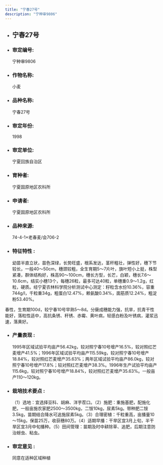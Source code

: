 ```yaml
---
title: "宁春27号"
description: "宁种审9806"
---
```

* ## 宁春27号
* ###  审定编号:  
   宁种审9806

*  ### 作物名称:  
   小麦

*   ###  品种名称: 
    宁春27号

*   ### 审定年份: 
    1998

*   ### 审定单位:  
    宁夏回族自治区

*   ### 育种者:  
    宁夏固原地区农科所

*   ### 申请者:  
    宁夏固原地区农科所

*   ### 品种来源:  
    74-4-1×老春麦/会706-2

*   ### 特征特性 : 
    幼苗半直立状，苗色深绿，长势旺盛，根系发达，茎秆粗壮，弹性好，穗下节较长，一般40～50cm，穗颈较粗，全生育期5～7片叶，旗叶短小上挺，株型紧凑，群体结构好，株高90～100cm，穗长方型，长芒，白颖，穗长7.6～10.6cm，结实小穗13个，每穗26粒，最多可达40粒，单穗重0.9～1.2g，红粒，硬质。经宁夏农林科学院分析测试中心测定：籽粒含水份10.36%，容重744g/l，千粒重34g，粗蛋白12.47%，赖氨酸0.34%，面筋质12.24%，粗淀粉53.40%。
春性，生育期100d，较宁春10号早熟5～8d。分蘖成穗能力强，抗旱，抗青干性能好，落粒性适中，高抗条锈、秆锈、赤霉、黄叶病，轻感白粉及叶锈病，灌浆迅速，落黄好。


*   ### 产量表现 : 
      1995年区域试验平均亩产56.42kg，较对照宁春10号增产16.5%，较对照红芒麦增产41.5%；1996年区域试验平均亩产115.59kg，较对照宁春10号增产18.84%，较对照红芒麦增产35.63%；两年区域试验平均亩产86.0kg，较对照宁春10号增产17.8%；较对照红芒麦增产38.3%。1996年生产试验平均亩产115.6kg，较对照宁春10号增产18.84%，较对照红芒麦增产35.63%。一般亩产110～120kg。

*   ### 栽培技术要点 : 
    （1）选地：宜选择豆科、胡麻、洋芋茬口。（2）施肥：重施基肥，配施化肥，一般亩施农家肥2500～3500kg，二铵10kg，尿素5kg。带种肥二铵3.5kg，苗期结合降水可追施尿素5kg。（3）合理密植：千粒重高，亩播量10～15kg，保苗25万，收获穗80万。（4）适期早播：干旱区宜3月上旬，半干旱区宜3月中旬播种。（5）田间管理：苗期及时中耕除草、追肥，后期注意防治蚜虫、粘虫。

*   ### 审定意见 : 
    同意在适种区域种植
